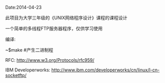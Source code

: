 Date:2014-04-23

此项目为大学三年级的《UNIX网络程序设计》课程的课程设计

一个简单的多线程FTP服务器程序，仅供学习使用

编译:

~$make #产生二进制程

RFC: http://www.w3.org/Protocols/rfc959/

IBM Developerworks: http://www.ibm.com/developerworks/cn/linux/l-cn-socketftp/
